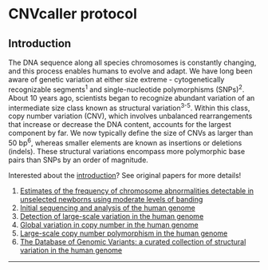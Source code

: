 # CNVcaller protocol
## Introduction
The DNA sequence along all species chromosomes is constantly changing, and this process enables humans to evolve and adapt. We have long been aware of genetic variation at either size extreme - cytogenetically recognizable segments<sup>1</sup> and single-nucleotide polymorphisms (SNPs)<sup>2</sup>. About 10 years ago, scientists began to recognize abundant variation of an intermediate size class known as structural variation<sup>3-5</sup>. Within this class, copy number variation (CNV), which involves unbalanced rearrangements that increase or decrease the DNA content, accounts for the largest component by far. We now typically define the size of CNVs as larger than 50 bp<sup>6</sup>, whereas smaller elements are known as insertions or deletions (indels). These structural variations encompass more polymorphic base pairs than SNPs by an order of magnitude.

Interested about the [introduction](https://www.nature.com/articles/nrg3871)? See original papers for more details!
1. [Estimates of the frequency of chromosome abnormalities detectable in unselected newborns using moderate levels of banding](http://jmg.bmj.com/content/29/2/103.long)
2. [Initial sequencing and analysis of the human genome](https://www.nature.com/articles/35057062)
3. [Detection of large-scale variation in the human genome](https://www.nature.com/articles/ng1416)
4. [Global variation in copy number in the human genome](https://www.nature.com/articles/nature05329)
5. [Large-scale copy number polymorphism in the human genome](http://science.sciencemag.org/content/305/5683/525.long)
6. [The Database of Genomic Variants: a curated collection of structural variation in the human genome ](https://academic.oup.com/nar/article/42/D1/D986/1068860)
***
